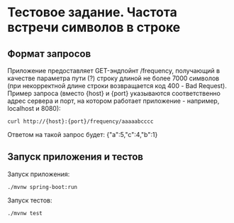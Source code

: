 # Тестовое задание. Частота встречи символов в строке
## Формат запросов
Приложение предоставляет GET-эндпойнт /frequency, получающий в качестве параметра пути (?) строку длиной не более 
7000 символов (при некорректной длине строки возвращается код 400 - Bad Request).  
Пример запроса (вместо {host} и {port} указываются соответственно адрес сервера и порт, на котором работает 
приложение - например, localhost и 8080):
```shell
curl http://{host}:{port}/frequency/aaaaabcccc
```
Ответом на такой запрос будет: {"a":5,"c":4,"b":1}
## Запуск приложения и тестов
Запуск приложения:
```shell
./mvnw spring-boot:run
```
Запуск тестов:
```shell
./mvnw test
```
